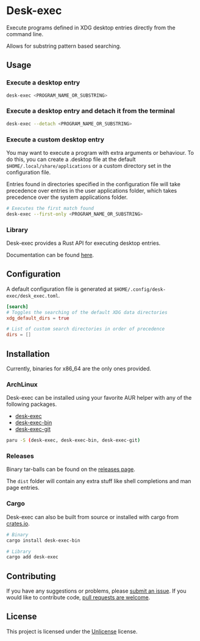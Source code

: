 # Desk-exec

Execute programs defined in XDG desktop entries directly from the command line.

Allows for substring pattern based searching.

## Usage

### Execute a desktop entry

```sh
desk-exec <PROGRAM_NAME_OR_SUBSTRING>
```

### Execute a desktop entry and detach it from the terminal

```sh
desk-exec --detach <PROGRAM_NAME_OR_SUBSTRING>
```

### Execute a custom desktop entry

You may want to execute a program with extra arguments or behaviour. 
To do this, you can create a .desktop file at the default `$HOME/.local/share/applications`
or a custom directory set in the configuration file.

Entries found in directories specified in the configuration file will take precedence over
entries in the user applications folder, which takes precedence over the system applications folder.

```sh
# Executes the first match found
desk-exec --first-only <PROGRAM_NAME_OR_SUBSTRING>
```

### Library

Desk-exec provides a Rust API for executing desktop entries. 

Documentation can be found [here](https://docs.rs/desk-exec/latest/desk_exec).

## Configuration

A default configuration file is generated at `$HOME/.config/desk-exec/desk_exec.toml`.

```toml
[search]
# Toggles the searching of the default XDG data directories
xdg_default_dirs = true

# List of custom search directories in order of precedence
dirs = []
```

## Installation

Currently, binaries for x86_64 are the only ones provided.

### ArchLinux

Desk-exec can be installed using your favorite AUR helper with any of the following packages.

* [desk-exec](https://aur.archlinux.org/packages/desk-exec)
* [desk-exec-bin](https://aur.archlinux.org/packages/desk-exec-bin)
* [desk-exec-git](https://aur.archlinux.org/packages/desk-exec-git)

```sh
paru -S (desk-exec, desk-exec-bin, desk-exec-git)
```

### Releases

Binary tar-balls can be found on the [releases page](https://github.com/AxerTheAxe/desk-exec/releases).

The `dist` folder will contain any extra stuff like shell completions and man page entries.

### Cargo

Desk-exec can also be built from source or installed with cargo from [crates.io](https://crates.io/crates/desk_exec).

```sh
# Binary
cargo install desk-exec-bin

# Library
cargo add desk-exec
```

## Contributing

If you have any suggestions or problems, please [submit an issue](https://github.com/AxerTheAxe/desk-exec/issues/new).
If you would like to contribute code, [pull requests are welcome](https://github.com/AxerTheAxe/desk-exec/compare).

## License

This project is licensed under the [Unlicense](LICENSE) license.
